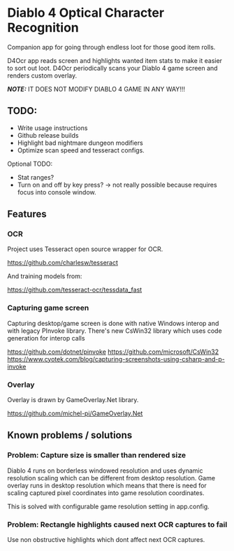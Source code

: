 # Diablo 4 Optical Character Recognition

Companion app for going through endless loot for those good item rolls.

D4Ocr app reads screen and highlights wanted item stats to make it easier to sort out loot.
D4Ocr periodically scans your Diablo 4 game screen and renders custom overlay.

**_NOTE:_** IT DOES NOT MODIFY DIABLO 4 GAME IN ANY WAY!!!

## TODO:
* Write usage instructions
* Github release builds
* Highlight bad nightmare dungeon modifiers
* Optimize scan speed and tesseract configs.

Optional TODO:
* Stat ranges?
* Turn on and off by key press? -> not really possible because requires focus into  console window.

## Features

### OCR

Project uses Tesseract open source wrapper for OCR.

https://github.com/charlesw/tesseract

And training models from:

https://github.com/tesseract-ocr/tessdata_fast

### Capturing game screen

Capturing desktop/game screen is done with native Windows interop and with legacy PInvoke library.
There's new CsWin32 library which uses code generation for interop calls

https://github.com/dotnet/pinvoke
https://github.com/microsoft/CsWin32
https://www.cyotek.com/blog/capturing-screenshots-using-csharp-and-p-invoke

### Overlay

Overlay is drawn by GameOverlay.Net library.

https://github.com/michel-pi/GameOverlay.Net

## Known problems / solutions

### Problem: Capture size is smaller than rendered size

Diablo 4 runs on borderless windowed resolution and uses dynamic resolution scaling which can be different from desktop resolution.
Game overlay runs in desktop resolution which means that there is need for scaling captured pixel coordinates into game resolution coordinates.

This is solved with configurable game resolution setting in app.config.

### Problem: Rectangle highlights caused next OCR captures to fail

Use non obstructive highlights which dont affect next OCR captures.

